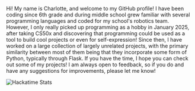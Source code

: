Hi! My name is Charlotte, and welcome to my GitHub profile! I have been coding since 6th grade and during middle school grew familiar with several programming languages and coded for my school's robotics team. However, I only really picked up programming as a hobby in January 2025, after taking CS50x and discovering that programming could be used as a tool to build cool projects or even for self-expression! Since then, I have worked on a large collection of largely unrelated projects, with the primary similarity between most of them being that they incorporate some form of Python, typically through Flask. If you have the time, I hope you can check out some of my projects! I am always open to feedback, so if you do and have any suggestions for improvements, please let me know! 

![Hackatime Stats](https://github-readme-stats.hackclub.dev/api/wakatime?username=2463&api_domain=hackatime.hackclub.com&theme=darcula&custom_title=Hackatime+Stats&layout=compact&cache_seconds=0&langs_count=8)

